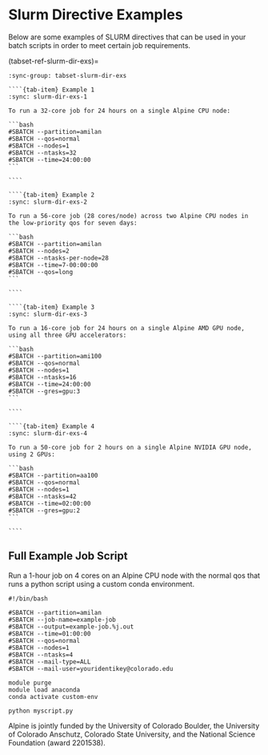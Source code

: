 # Slurm Directive Examples

Below are some examples of SLURM directives that can be used in your batch scripts in order to meet certain job requirements.


(tabset-ref-slurm-dir-exs)=
`````{tab-set}
:sync-group: tabset-slurm-dir-exs

````{tab-item} Example 1
:sync: slurm-dir-exs-1

To run a 32-core job for 24 hours on a single Alpine CPU node:

```bash
#SBATCH --partition=amilan
#SBATCH --qos=normal
#SBATCH --nodes=1
#SBATCH --ntasks=32
#SBATCH --time=24:00:00
```

````

````{tab-item} Example 2
:sync: slurm-dir-exs-2

To run a 56-core job (28 cores/node) across two Alpine CPU nodes in the low-priority qos for seven days:

```bash
#SBATCH --partition=amilan
#SBATCH --nodes=2
#SBATCH --ntasks-per-node=28
#SBATCH --time=7-00:00:00
#SBATCH --qos=long
```

````

````{tab-item} Example 3
:sync: slurm-dir-exs-3

To run a 16-core job for 24 hours on a single Alpine AMD GPU node, using all three GPU accelerators:

```bash
#SBATCH --partition=ami100
#SBATCH --qos=normal
#SBATCH --nodes=1
#SBATCH --ntasks=16
#SBATCH --time=24:00:00
#SBATCH --gres=gpu:3
```

````

````{tab-item} Example 4
:sync: slurm-dir-exs-4

To run a 50-core job for 2 hours on a single Alpine NVIDIA GPU node, using 2 GPUs:

```bash
#SBATCH --partition=aa100
#SBATCH --qos=normal
#SBATCH --nodes=1
#SBATCH --ntasks=42
#SBATCH --time=02:00:00
#SBATCH --gres=gpu:2
```

````
`````     

## Full Example Job Script

Run a 1-hour job on 4 cores on an Alpine CPU node with the normal qos that runs a python script using a custom conda environment.

```
#!/bin/bash

#SBATCH --partition=amilan
#SBATCH --job-name=example-job
#SBATCH --output=example-job.%j.out
#SBATCH --time=01:00:00
#SBATCH --qos=normal
#SBATCH --nodes=1
#SBATCH --ntasks=4
#SBATCH --mail-type=ALL
#SBATCH --mail-user=youridentikey@colorado.edu

module purge
module load anaconda
conda activate custom-env

python myscript.py
```

Alpine is jointly funded by the University of Colorado Boulder, the University of Colorado Anschutz, Colorado State University, and the National Science Foundation (award 2201538).

